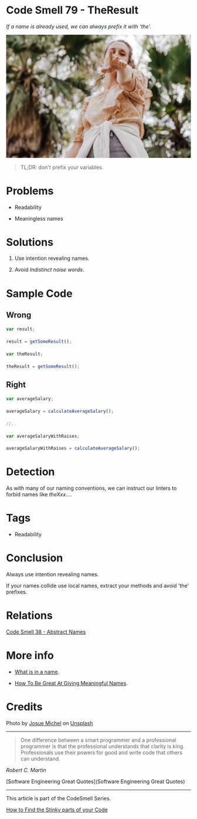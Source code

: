 # Code Smell 79 - TheResult

*If a name is already used, we can always prefix it with 'the'.*

![Code Smell 79 - TheResult](josue-michel-XA3f5CSa6h8-unsplash.jpg)

> TL;DR: don't prefix your variables.

# Problems

- Readability

- Meaningless names

# Solutions

1. Use intention revealing names.

2. Avoid *Indistinct noise words*.

# Sample Code

## Wrong

[Gist Url]: # (https://gist.github.com/mcsee/eba3cf3c61494bd4e6a087776bfc5484)
```javascript
var result;

result = getSomeResult();

var theResult;

theResult = getSomeResult();
```

## Right

[Gist Url]: # (https://gist.github.com/mcsee/35dba1f621ebe19431e5fbe693546c9a)
```javascript
var averageSalary;

averageSalary = calculateAverageSalary();

//..

var averageSalaryWithRaises;

averageSalaryWithRaises = calculateAverageSalary();
```

# Detection

As with many of our naming conventions, we can instruct our linters to forbid names like *theXxx...*.

# Tags

- Readability

# Conclusion

Always use intention revealing names. 

If your names collide use local names, extract your methods and avoid 'the' prefixes.

# Relations

[Code Smell 38 - Abstract Names](https://maximilianocontieri.com/code-smell-38-abstract-names)

# More info

- [What is in a name](https://maximilianocontieri.com/what-exactly-is-a-name-part-ii-rehab).

- [How To Be Great At Giving Meaningful Names](https://medium.com/shipmnts/how-to-be-great-at-giving-meaningful-names-54b19de66cdf).

# Credits

Photo by [Josue Michel](https://unsplash.com/@josuemichelphotography) on [Unsplash](https://unsplash.com/s/photos/chosen-one)  

* * *

> One difference between a smart programmer and a professional programmer is that the professional understands that clarity is king. Professionals use their powers for good and write code that others can understand.

_Robert C. Martin_
 
[Software Engineering Great Quotes](Software Engineering Great Quotes)

* * *

This article is part of the CodeSmell Series.

[How to Find the Stinky parts of your Code](https://maximilianocontieri.com/how-to-find-the-stinky-parts-of-your-code)